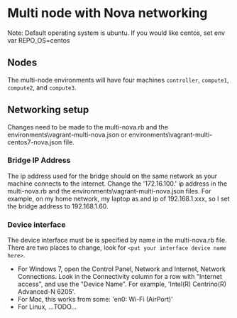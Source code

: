 # Multi node with Nova networking

Note: Default operating system is ubuntu. If you would like centos, set env var REPO_OS=centos

## Nodes

The multi-node environments will have four machines `controller`, `compute1`, `compute2`, and `compute3`.

## Networking setup

Changes need to be made to the multi-nova.rb and the environments\vagrant-multi-nova.json or environments\vagrant-multi-centos7-nova.json file.

### Bridge IP Address

The ip address used for the bridge should on the same network as your machine connects to the internet. Change the '172.16.100.' ip address in the multi-nova.rb and the environments\vagrant-multi-nova.json files.
For example, on my home network, my laptop as and ip of 192.168.1.xxx, so I set the bridge address to 192.168.1.60.

### Device interface

The device interface must be is specified by name in the multi-nova.rb file.
There are two places to change, look for `<put your interface device name here>`.

+ For Windows 7, open the Control Panel, Network and Internet, Network Connections.  Look in the Connectivity column for a row with "Internet access", and use the "Device Name". For example, 'Intel(R) Centrino(R) Advanced-N 6205'.
+ For Mac, this works from some: 'en0: Wi-Fi (AirPort)'
+ For Linux, ...TODO...
